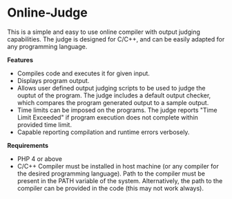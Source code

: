 # Online-Judge

This is a simple and easy to use online compiler with output judging capabilities. The judge is designed for C/C++, and can be easily adapted for any programming language.

**Features**

* Compiles code and executes it for given input.
* Displays program output.
* Allows user defined output judging scripts to be used to judge the ouptut of the program. The judge includes a default output checker, which compares the program generated output to a sample output.
* Time limits can be imposed on the programs. The judge reports "Time Limit Exceeded" if program execution does not complete within provided time limit.
* Capable reporting compilation and runtime errors verbosely.

**Requirements**

* PHP 4 or above
* C/C++ Compiler must be installed in host machine (or any compiler for the desired programming language). Path to the compiler must be present in the PATH variable of the system. Alternatively, the path to the compiler can be provided in the code (this may not work always).
